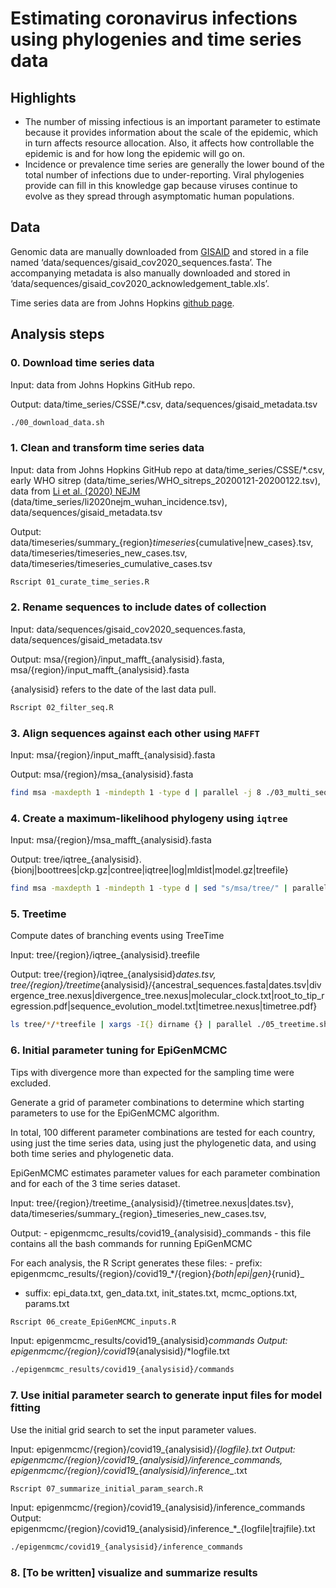 Estimating coronavirus infections using phylogenies and time series data
================

## Highlights

  - The number of missing infectious is an important parameter to
    estimate because it provides information about the scale of the
    epidemic, which in turn affects resource allocation. Also, it
    affects how controllable the epidemic is and for how long the
    epidemic will go on.
  - Incidence or prevalence time series are generally the lower bound of
    the total number of infections due to under-reporting. Viral
    phylogenies provide can fill in this knowledge gap because viruses
    continue to evolve as they spread through asymptomatic human
    populations.

## Data

Genomic data are manually downloaded from
[GISAID](https://www.gisaid.org/) and stored in a file named
‘data/sequences/gisaid\_cov2020\_sequences.fasta’. The accompanying
metadata is also manually downloaded and stored in
‘data/sequences/gisaid\_cov2020\_acknowledgement\_table.xls’.

Time series data are from Johns Hopkins [github
page](https://github.com/CSSEGISandData/COVID-19/tree/master/csse_covid_19_data).

## Analysis steps

### 0\. Download time series data

Input: data from Johns Hopkins GitHub repo.

Output: data/time\_series/CSSE/\*.csv,
data/sequences/gisaid\_metadata.tsv

``` bash
./00_download_data.sh
```

### 1\. Clean and transform time series data

Input: data from Johns Hopkins GitHub repo at
data/time\_series/CSSE/\*.csv, early WHO sitrep
(data/time\_series/WHO\_sitreps\_20200121-20200122.tsv), data from [Li
et al. (2020) NEJM](https://www.nejm.org/doi/full/10.1056/NEJMoa2001316)
(data/time\_series/li2020nejm\_wuhan\_incidence.tsv),
data/sequences/gisaid\_metadata.tsv

Output:
data/timeseries/summary\_{region}*timeseries*{cumulative|new\_cases}.tsv,
data/timeseries/timeseries\_new\_cases.tsv,
data/timeseries/timeseries\_cumulative\_cases.tsv

``` bash
Rscript 01_curate_time_series.R
```

### 2\. Rename sequences to include dates of collection

Input: data/sequences/gisaid\_cov2020\_sequences.fasta,
data/sequences/gisaid\_metadata.tsv

Output: msa/{region}/input\_mafft\_{analysisid}.fasta,
msa/{region}/input\_mafft\_{analysisid}.fasta

{analysisid} refers to the date of the last data pull.

``` bash
Rscript 02_filter_seq.R
```

### 3\. Align sequences against each other using `MAFFT`

Input: msa/{region}/input\_mafft\_{analysisid}.fasta

Output:
msa/{region}/msa\_{analysisid}.fasta

``` bash
find msa -maxdepth 1 -mindepth 1 -type d | parallel -j 8 ./03_multi_sequence_alignment.sh {}
```

### 4\. Create a maximum-likelihood phylogeny using `iqtree`

Input: msa/{region}/msa\_mafft\_{analysisid}.fasta

Output:
tree/iqtree\_{analysisid}.{bionj|boottrees|ckp.gz|contree|iqtree|log|mldist|model.gz|treefile}

``` bash
find msa -maxdepth 1 -mindepth 1 -type d | sed "s/msa/tree/" | parallel -j 8 ./04_build_ml_tree.sh {}
```

### 5\. Treetime

Compute dates of branching events using TreeTime

Input: tree/{region}/iqtree\_{analysisid}.treefile

Output: tree/{region}/iqtree\_{analysisid}*dates.tsv,
tree/{region}/treetime*{analysisid}/{ancestral\_sequences.fasta|dates.tsv|divergence\_tree.nexus|divergence\_tree.nexus|molecular\_clock.txt|root\_to\_tip\_regression.pdf|sequence\_evolution\_model.txt|timetree.nexus|timetree.pdf}

``` bash
ls tree/*/*treefile | xargs -I{} dirname {} | parallel ./05_treetime.sh {}
```

### 6\. Initial parameter tuning for EpiGenMCMC

Tips with divergence more than expected for the sampling time were
excluded.

Generate a grid of parameter combinations to determine which starting
parameters to use for the EpiGenMCMC algorithm.

In total, 100 different parameter combinations are tested for each
country, using just the time series data, using just the phylogenetic
data, and using both time series and phylogenetic data.

EpiGenMCMC estimates parameter values for each parameter combination and
for each of the 3 time series dataset.

Input: tree/{region}/treetime\_{analysisid}/{timetree.nexus|dates.tsv},
data/timeseries/summary\_{region}\_timeseries\_new\_cases.tsv,

Output: - epigenmcmc\_results/covid19\_{analysisid}\_commands - this
file contains all the bash commands for running EpiGenMCMC

For each analysis, the R Script generates these files: - prefix:
epigenmcmc\_results/{region}/covid19\_\*/{region}*{both|epi|gen}*{runid}\_
- suffix: epi\_data.txt, gen\_data.txt, init\_states.txt,
mcmc\_options.txt, params.txt

``` bash
Rscript 06_create_EpiGenMCMC_inputs.R
```

Input: epigenmcmc\_results/covid19\_{analysisid}*commands Output:
epigenmcmc/{region}/covid19*{analysisid}/\*logfile.txt

``` bash
./epigenmcmc_results/covid19_{analysisid}/commands
```

### 7\. Use initial parameter search to generate input files for model fitting

Use the initial grid search to set the input parameter values.

Input: epigenmcmc/{region}/covid19\_{analysisid}/*{logfile}.txt Output:
epigenmcmc/{region}/covid19\_{analysisid}/inference\_commands,
epigenmcmc/{region}/covid19\_{analysisid}/inference\_*.txt

``` bash
Rscript 07_summarize_initial_param_search.R
```

Input: epigenmcmc/{region}/covid19\_{analysisid}/inference\_commands
Output:
epigenmcmc/{region}/covid19\_{analysisid}/inference\_\*\_{logfile|trajfile}.txt

``` bash
./epigenmcmc/covid19_{analysisid}/inference_commands
```

### 8\. \[To be written\] visualize and summarize results
